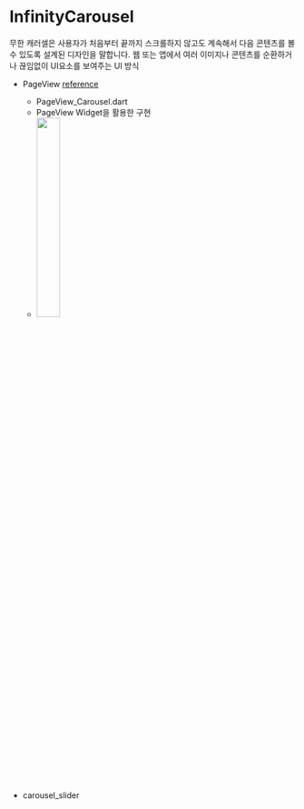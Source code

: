 # InfinityCarousel

무한 캐러셀은 사용자가 처음부터 끝까지 스크롤하지 않고도 계속해서 다음 콘텐츠를 볼 수 있도록 설계된 디자인을 말합니다. 웹 또는 앱에서 여러 이미지나 콘텐츠를 순환하거나 끊임없이 UI요소를 보여주는 UI 방식

- PageView [reference](https://api.flutter.dev/flutter/widgets/PageView-class.html)

  - PageView_Carousel.dart
  - PageView Widget을 활용한 구현
  - <Image width="30%" src="https://github.com/Jisup/flutter_sample/assets/49368118/e2fb8fb9-07f5-4929-b1ff-794e4dac121a">

- carousel_slider
